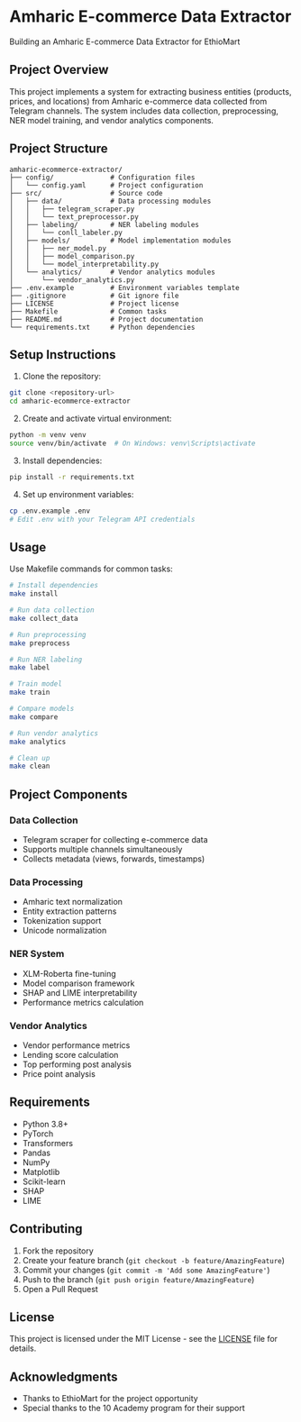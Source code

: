 # Amharic E-commerce Data Extractor

Building an Amharic E-commerce Data Extractor for EthioMart

## Project Overview

This project implements a system for extracting business entities (products, prices, and locations) from Amharic e-commerce data collected from Telegram channels. The system includes data collection, preprocessing, NER model training, and vendor analytics components.

## Project Structure

```
amharic-ecommerce-extractor/
├── config/              # Configuration files
│   └── config.yaml      # Project configuration
├── src/                 # Source code
│   ├── data/            # Data processing modules
│   │   ├── telegram_scraper.py
│   │   └── text_preprocessor.py
│   ├── labeling/        # NER labeling modules
│   │   └── conll_labeler.py
│   ├── models/          # Model implementation modules
│   │   ├── ner_model.py
│   │   ├── model_comparison.py
│   │   └── model_interpretability.py
│   └── analytics/       # Vendor analytics modules
│       └── vendor_analytics.py
├── .env.example         # Environment variables template
├── .gitignore           # Git ignore file
├── LICENSE              # Project license
├── Makefile             # Common tasks
├── README.md            # Project documentation
└── requirements.txt     # Python dependencies
```

## Setup Instructions

1. Clone the repository:
```bash
git clone <repository-url>
cd amharic-ecommerce-extractor
```

2. Create and activate virtual environment:
```bash
python -m venv venv
source venv/bin/activate  # On Windows: venv\Scripts\activate
```

3. Install dependencies:
```bash
pip install -r requirements.txt
```

4. Set up environment variables:
```bash
cp .env.example .env
# Edit .env with your Telegram API credentials
```

## Usage

Use Makefile commands for common tasks:

```bash
# Install dependencies
make install

# Run data collection
make collect_data

# Run preprocessing
make preprocess

# Run NER labeling
make label

# Train model
make train

# Compare models
make compare

# Run vendor analytics
make analytics

# Clean up
make clean
```

## Project Components

### Data Collection
- Telegram scraper for collecting e-commerce data
- Supports multiple channels simultaneously
- Collects metadata (views, forwards, timestamps)

### Data Processing
- Amharic text normalization
- Entity extraction patterns
- Tokenization support
- Unicode normalization

### NER System
- XLM-Roberta fine-tuning
- Model comparison framework
- SHAP and LIME interpretability
- Performance metrics calculation

### Vendor Analytics
- Vendor performance metrics
- Lending score calculation
- Top performing post analysis
- Price point analysis

## Requirements

- Python 3.8+
- PyTorch
- Transformers
- Pandas
- NumPy
- Matplotlib
- Scikit-learn
- SHAP
- LIME

## Contributing

1. Fork the repository
2. Create your feature branch (`git checkout -b feature/AmazingFeature`)
3. Commit your changes (`git commit -m 'Add some AmazingFeature'`)
4. Push to the branch (`git push origin feature/AmazingFeature`)
5. Open a Pull Request

## License

This project is licensed under the MIT License - see the [LICENSE](LICENSE) file for details.

## Acknowledgments

- Thanks to EthioMart for the project opportunity
- Special thanks to the 10 Academy program for their support